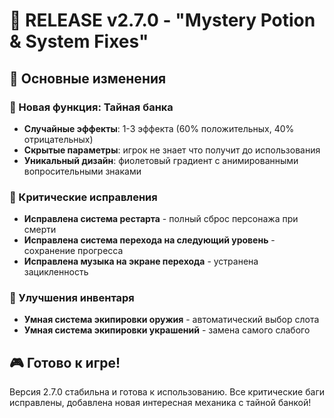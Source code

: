 # 🚀 RELEASE v2.7.0 - "Mystery Potion & System Fixes"

## 🎯 Основные изменения

### 🔮 Новая функция: Тайная банка
- **Случайные эффекты**: 1-3 эффекта (60% положительных, 40% отрицательных)
- **Скрытые параметры**: игрок не знает что получит до использования
- **Уникальный дизайн**: фиолетовый градиент с анимированными вопросительными знаками

### 🔧 Критические исправления
- **Исправлена система рестарта** - полный сброс персонажа при смерти
- **Исправлена система перехода на следующий уровень** - сохранение прогресса
- **Исправлена музыка на экране перехода** - устранена зацикленность

### 🎒 Улучшения инвентаря
- **Умная система экипировки оружия** - автоматический выбор слота
- **Умная система экипировки украшений** - замена самого слабого

## 🎮 Готово к игре!

Версия 2.7.0 стабильна и готова к использованию. Все критические баги исправлены, добавлена новая интересная механика с тайной банкой!
